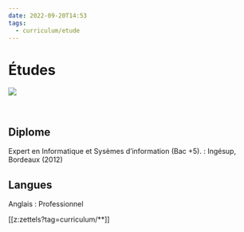 ```yaml
---
date: 2022-09-20T14:53
tags:
  - curriculum/etude
---
```


# Études


<img src="https://images.pexels.com/photos/1370298/pexels-photo-1370298.jpeg?auto=compress&cs=tinysrgb&fit=crop&h=627&w=1200"/>

$~$

## Diplome

Expert en Informatique et Sysèmes d’information (Bac +5).
: Ingésup, Bordeaux (2012)

## Langues

Anglais
: Professionnel


[[z:zettels?tag=curriculum/**]]

